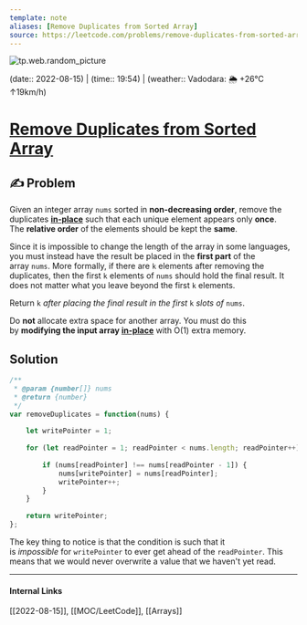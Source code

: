 ```yaml
---
template: note
aliases: [Remove Duplicates from Sorted Array]
source: https://leetcode.com/problems/remove-duplicates-from-sorted-array/
---
```

![tp.web.random_picture](https://images.unsplash.com/photo-1534762867727-efa52ebe7f36?crop=entropy&cs=tinysrgb&fit=crop&fm=jpg&h=300&ixid=MnwxfDB8MXxyYW5kb218MHx8dHJlZSxsYW5kc2NhcGUsd2F0ZXIsbW91bnRhaW58fHx8fHwxNjYwNTczNDk0&ixlib=rb-1.2.1&q=80&utm_campaign=api-credit&utm_medium=referral&utm_source=unsplash_source&w=900)

(date:: 2022-08-15) | (time:: 19:54) | (weather:: Vadodara: 🌦   +26°C ↑19km/h)

# [Remove Duplicates from Sorted Array](https://leetcode.com/problems/remove-duplicates-from-sorted-array/)

## ✍️ Problem
Given an integer array `nums` sorted in **non-decreasing order**, remove the duplicates [**in-place**](https://en.wikipedia.org/wiki/In-place_algorithm) such that each unique element appears only **once**. The **relative order** of the elements should be kept the **same**.

Since it is impossible to change the length of the array in some languages, you must instead have the result be placed in the **first part** of the array `nums`. More formally, if there are `k` elements after removing the duplicates, then the first `k` elements of `nums` should hold the final result. It does not matter what you leave beyond the first `k` elements.

Return `k` _after placing the final result in the first_ `k` _slots of_ `nums`.

Do **not** allocate extra space for another array. You must do this by **modifying the input array [in-place](https://en.wikipedia.org/wiki/In-place_algorithm)** with O(1) extra memory.

## Solution
```javascript
/**
 * @param {number[]} nums
 * @return {number}
 */
var removeDuplicates = function(nums) {
    
    let writePointer = 1;
    
    for (let readPointer = 1; readPointer < nums.length; readPointer++) {
        
        if (nums[readPointer] !== nums[readPointer - 1]) {
            nums[writePointer] = nums[readPointer];
            writePointer++;
        }   
    }
    
    return writePointer;
};
```

The key thing to notice is that the condition is such that it is _impossible_ for `writePointer` to ever get ahead of the `readPointer`. This means that we would never overwrite a value that we haven't yet read.

---
#### Internal Links
[[2022-08-15]], [[MOC/LeetCode]], [[Arrays]]